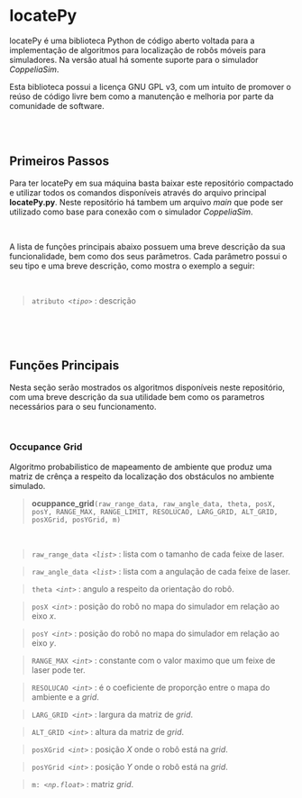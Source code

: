 # locatePy

locatePy é uma biblioteca Python de código aberto voltada para a implementação de algoritmos para localização de robôs móveis para simuladores. Na versão atual há somente suporte para o simulador *CoppeliaSim*.

Esta biblioteca possui a licença GNU GPL v3, com um intuito de promover o reúso de código livre bem como a manutenção e melhoria
por parte da comunidade de software.

<br>

<br>

## Primeiros Passos

Para ter locatePy em sua máquina basta baixar este repositório compactado e utilizar todos os comandos disponíveis através do arquivo principal **locatePy.py**. Neste repositório há tambem um arquivo *main* que pode ser utilizado como base para conexão com
o simulador *CoppeliaSim*.

<br>

A lista de funções principais abaixo possuem uma breve descrição da sua funcionalidade, bem como dos seus parâmetros. Cada parâmetro possui o seu tipo e uma breve descrição, como mostra o exemplo a seguir:

<br>

> `atributo <`*`tipo`*`>` : descrição

<br>

<br>

<br>

## Funções Principais

Nesta seção serão mostrados os algoritmos disponíveis neste repositório, com uma breve descrição da sua 
utilidade bem como os parametros necessários para o seu funcionamento.

<br>

### Occupance Grid

Algoritmo probabilistico de mapeamento de ambiente que produz uma matriz de crênça a respeito da localização dos obstáculos no ambiente simulado.

> **ocuppance_grid**`(raw_range_data, raw_angle_data, theta, posX, posY, RANGE_MAX, RANGE_LIMIT, RESOLUCAO, LARG_GRID, ALT_GRID, posXGrid, posYGrid, m)`

<br>

> `raw_range_data <`*`list`*`>` : lista com o tamanho de cada feixe de laser.

> `raw_angle_data <`*`list`*`>` : lista com a angulação de cada feixe de laser.

> `theta <`*`int`*`>` : angulo a respeito da orientação do robô.

> `posX <`*`int`*`>` : posição do robô no mapa do simulador em relação ao eixo *x*.

> `posY <`*`int`*`>` : posição do robô no mapa do simulador em relação ao eixo *y*.

> `RANGE_MAX <`*`int`*`>` : constante com o valor maximo que um feixe de laser pode ter.

> `RESOLUCAO <`*`int`*`>` : é o coeficiente de proporção entre o mapa do ambiente e a *grid*.

> `LARG_GRID <`*`int`*`>` : largura da matriz de *grid*.

> `ALT_GRID <`*`int`*`>` : altura da matriz de *grid*.

> `posXGrid <`*`int`*`>` : posição *X* onde o robô está na *grid*.

> `posYGrid <`*`int`*`>` : posição *Y* onde o robô está na *grid*.

> `m: <`*`np.float`*`>` : matriz *grid*.

<br>